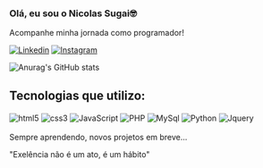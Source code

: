 
### Olá, eu sou o Nicolas Sugai🤓

Acompanhe minha jornada como programador!

[![Linkedin](https://img.shields.io/badge/LinkedIn-0077B5?style=for-the-badge&logo=linkedin&logoColor=white)](https://www.linkedin.com/in/nicolas-sugai-3445b5264?lipi=urn%3Ali%3Apage%3Ad_flagship3_profile_view_base_contact_details%3BdAem91OxTSijmy54tacq%2Bg%3D%3D)
[![Instagram](https://img.shields.io/badge/Instagram-E4405F?style=for-the-badge&logo=instagram&logoColor=white)](https://www.instagram.com/nicolass.devfs/#)

![Anurag's GitHub stats](https://github-readme-stats.vercel.app/api?username=NicolasSUgai&show_icons=true&theme=transparent)

## Tecnologias que utilizo:

<div style="display: inline-block;">
  <img align="center" alt="html5" src="https://img.shields.io/badge/HTML5-E34F26?style=for-the-badge&logo=html5&logoColor=white](https://img.shields.io/badge/HTML5-E34F26?style=for-the-badge&logo=html5&logoColor=white"/>
</div>
<div style="display: inline-block;">
  <img align="center" alt="css3" src="https://img.shields.io/badge/CSS3-1572B6?style=for-the-badge&logo=css3&logoColor=white"/>
</div>
<div style="display: inline-block;">
  <img align="center" alt="JavaScript" src="https://img.shields.io/badge/JavaScript-F7DF1E?style=for-the-badge&logo=javascript&logoColor=black"/>
</div>
<div style="display: inline-block;">
  <img align="center" alt="PHP" src="https://img.shields.io/badge/PHP-777BB4?style=for-the-badge&logo=php&logoColor=white](https://img.shields.io/badge/PHP-777BB4?style=for-the-badge&logo=php&logoColor=white"/>
</div>
<div style="display: inline-block;">
  <img align="center" alt="MySql" src="https://img.shields.io/badge/MySQL-00000F?style=for-the-badge&logo=mysql&logoColor=white"/>
</div>
<div style="display: inline-block;">
  <img align="center" alt="Python" src="https://img.shields.io/badge/Python-14354C?style=for-the-badge&logo=python&logoColor=white"/>
</div>
<div style="display: inline-block;">
  <img align="center" alt="Jquery" src="https://img.shields.io/badge/jQuery-0769AD?style=for-the-badge&logo=jquery&logoColor=white"/>
</div>
<br>
<br>
Sempre aprendendo, novos projetos em breve...

"Exelência não é um ato, é um hábito"
